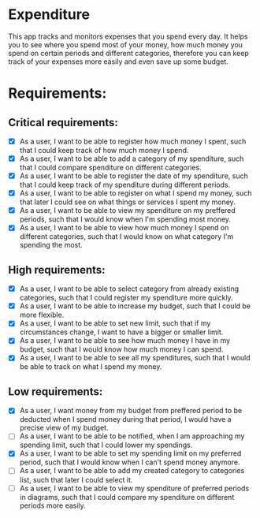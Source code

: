 # Expenditure
This app tracks and monitors expenses that you spend every day. It helps you to see where you spend most of your money, how much money you spend on certain periods and different categories, therefore you can keep track of your expenses more easily and even save up some budget.

# Requirements:

## Critical requirements:

- [x] As a user, I want to be able to register how much money I spent, such that I could keep track of how much money I spend.
- [x] As a user, I want to be able to add a category of my spenditure, such that I could compare spenditure on different categories.
- [x] As a user, I want to be able to register the date of my spenditure, such that I could keep track of my spenditure during different periods.
- [x] As a user, I want to be able to register on what I spend my money, such that later I could see on what things or services I spent my money.
- [x] As a user, I want to be able to view my spenditure on my preffered periods, such that I would know when I'm spending most money.
- [x] As a user, I want to be able to view how much money I spend on different categories, such that I would know on what category I'm spending the most.

## High requirements:

- [x] As a user, I want to be able to select category from already existing categories, such that I could register my spenditure more quickly.
- [x] As a user, I want to be able to increase my budget, such that I could be more flexible.
- [x] As a user, I want to be able to set new limit, such that if my circumstances change, I want to have a bigger or smaller limit.
- [x] As a user, I want to be able to see how much money I have in my budget, such that I would know how much money I can spend. 
- [x] As a user, I want to be able to see all my spenditures, such that I would be able to track on what I spend my money.

## Low requirements:

- [x] As a user, I want money from my budget from preffered period to be deducted when I spend money during that period, I would have a precise view of my budget.
- [ ] As a user, I want to be able to be notified, when I am approaching my spending limit, such that I could lower my spendings.
- [x] As a user, I want to be able to set my spending limit on my preferred period, such that I would know when I can't spend money anymore.
- [ ] As a user, I want to be able to add my created category to categories list, such that later I could select it.
- [ ] As a user, I want to be able to view my spenditure of preferred periods in diagrams, such that I could compare my spenditure on different periods more easily.
